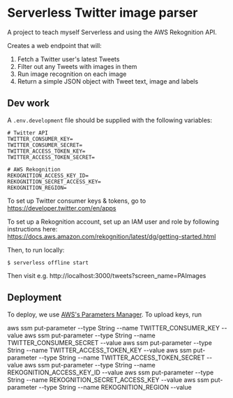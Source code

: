 # Serverless Twitter image parser

A project to teach myself Serverless and using the AWS Rekognition API.

Creates a web endpoint that will:

  1. Fetch a Twitter user's latest Tweets
  2. Filter out any Tweets with images in them
  3. Run image recognition on each image
  4. Return a simple JSON object with Tweet text, image and labels

## Dev work

A `.env.development` file should be supplied with the following variables:

    # Twitter API
    TWITTER_CONSUMER_KEY=
    TWITTER_CONSUMER_SECRET=
    TWITTER_ACCESS_TOKEN_KEY=
    TWITTER_ACCESS_TOKEN_SECRET=

    # AWS Rekognition
    REKOGNITION_ACCESS_KEY_ID=
    REKOGNITION_SECRET_ACCESS_KEY=
    REKOGNITION_REGION=

To set up Twitter consumer keys & tokens, go to https://developer.twitter.com/en/apps

To set up a Rekognition account, set up an IAM user and role by following instructions here: https://docs.aws.amazon.com/rekognition/latest/dg/getting-started.html

Then, to run locally:

    $ serverless offline start

Then visit e.g. http://localhost:3000/tweets?screen_name=PAImages

## Deployment

To deploy, we use [AWS's Parameters Manager](https://eu-west-1.console.aws.amazon.com/systems-manager/parameters). To upload keys, run

  aws ssm put-parameter --type String --name TWITTER_CONSUMER_KEY --value <value>
  aws ssm put-parameter --type String --name TWITTER_CONSUMER_SECRET --value <value>
  aws ssm put-parameter --type String --name TWITTER_ACCESS_TOKEN_KEY --value <value>
  aws ssm put-parameter --type String --name TWITTER_ACCESS_TOKEN_SECRET --value <value>
  aws ssm put-parameter --type String --name REKOGNITION_ACCESS_KEY_ID --value <value>
  aws ssm put-parameter --type String --name REKOGNITION_SECRET_ACCESS_KEY --value <value>
  aws ssm put-parameter --type String --name REKOGNITION_REGION --value <value>
